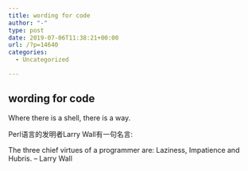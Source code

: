 ```yaml
---
title: wording for code
author: "-"
type: post
date: 2019-07-06T11:38:21+00:00
url: /?p=14640
categories:
  - Uncategorized

---
```

## wording for code
Where there is a shell, there is a way.

Perl语言的发明者Larry Wall有一句名言: 
  
The three chief virtues of a programmer are: Laziness, Impatience and Hubris. – Larry Wall